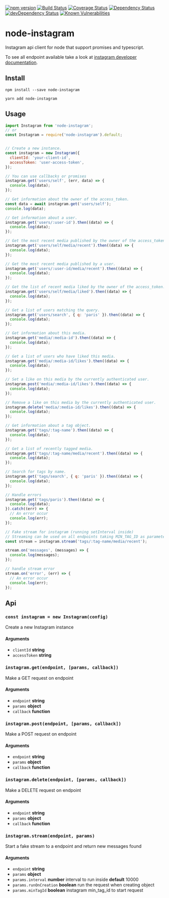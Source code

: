 [![npm version](https://badge.fury.io/js/node-instagram.svg)](https://badge.fury.io/js/node-instagram)
[![Build Status](https://travis-ci.org/pradel/node-instagram.svg?branch=master)](https://travis-ci.org/pradel/node-instagram)
[![Coverage Status](https://coveralls.io/repos/github/pradel/node-instagram/badge.svg?branch=master)](https://coveralls.io/github/pradel/node-instagram?branch=master)
[![Dependency Status](https://david-dm.org/pradel/node-instagram.svg)](https://david-dm.org/pradel/node-instagram)
[![devDependency Status](https://david-dm.org/pradel/node-instagram/dev-status.svg)](https://david-dm.org/pradel/node-instagram#info=devDependencies)
[![Known Vulnerabilities](https://snyk.io/test/npm/node-instagram/badge.svg)](https://snyk.io/test/npm/node-instagram)

# node-instagram

Instagram api client for node that support promises and typescript.

To see all endpoint available take a look at [instagram developer documentation](https://www.instagram.com/developer/endpoints/).

## Install

`npm install --save node-instagram`

`yarn add node-instagram`

## Usage

```javascript
import Instagram from 'node-instagram';
// or
const Instagram = require('node-instagram').default;


// Create a new instance.
const instagram = new Instagram({
  clientId: 'your-client-id',
  accessToken: 'user-access-token',
});

// You can use callbacks or promises
instagram.get('users/self', (err, data) => {
  console.log(data);
});

// Get information about the owner of the access_token.
const data = await instagram.get('users/self');
console.log(data);

// Get information about a user.
instagram.get('users/:user-id').then((data) => {
  console.log(data);
});

// Get the most recent media published by the owner of the access_token.
instagram.get('users/self/media/recent').then((data) => {
  console.log(data);
});

// Get the most recent media published by a user.
instagram.get('users/:user-id/media/recent').then((data) => {
  console.log(data);
});

// Get the list of recent media liked by the owner of the access_token.
instagram.get('users/self/media/liked').then((data) => {
  console.log(data);
});

// Get a list of users matching the query.
instagram.get('users/search', { q: 'paris' }).then((data) => {
  console.log(data);
});

// Get information about this media.
instagram.get('media/:media-id').then((data) => {
  console.log(data);
});

// Get a list of users who have liked this media.
instagram.get('media/:media-id/likes').then((data) => {
  console.log(data);
});

// Set a like on this media by the currently authenticated user.
instagram.post('media/:media-id/likes').then((data) => {
  console.log(data);
});

// Remove a like on this media by the currently authenticated user.
instagram.delete('media/:media-id/likes').then((data) => {
  console.log(data);
});

// Get information about a tag object.
instagram.get('tags/:tag-name').then((data) => {
  console.log(data);
});

// Get a list of recently tagged media.
instagram.get('tags/:tag-name/media/recent').then((data) => {
  console.log(data);
});

// Search for tags by name.
instagram.get('tags/search', { q: 'paris' }).then((data) => {
  console.log(data);
});

// Handle errors
instagram.get('tags/paris').then((data) => {
  console.log(data);
}).catch((err) => {
  // An error occur
  console.log(err);
});

// Fake stream for instagram (running setInterval inside)
// Streaming can be used on all endpoints taking MIN_TAG_ID as parameter
const stream = instagram.stream('tags/:tag-name/media/recent');

stream.on('messages', (messages) => {
  console.log(messages);
});

// handle stream error
stream.on('error', (err) => {
  // An error occur
  console.log(err);
});

```

## Api

### `const instagram = new Instagram(config)`
Create a new Instagram instance
#### Arguments
* `clientId` **string**
* `accessToken` **string**

### `instagram.get(endpoint, [params, callback])`
Make a GET request on endpoint
#### Arguments
* `endpoint` **string**
* `params` **object**
* `callback` **function**

### `instagram.post(endpoint, [params, callback])`
Make a POST request on endpoint
#### Arguments
* `endpoint` **string**
* `params` **object**
* `callback` **function**

### `instagram.delete(endpoint, [params, callback])`
Make a DELETE request on endpoint
#### Arguments
* `endpoint` **string**
* `params` **object**
* `callback` **function**

### `instagram.stream(endpoint, params)`
Start a fake stream to a endpoint and return new messages found
#### Arguments
* `endpoint` **string**
* `params` **object**
* `params.interval` **number** interval to run inside **default** 10000
* `params.runOnCreation` **boolean** run the request when creating object
* `params.minTagId` **boolean** instagram min_tag_id to start request
